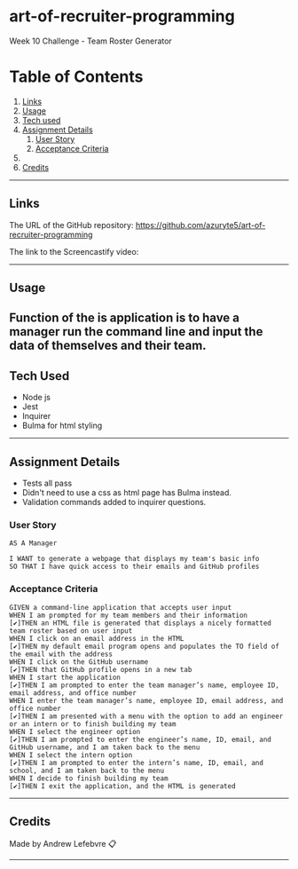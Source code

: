 # art-of-recruiter-programming
Week 10 Challenge  - Team Roster Generator
# Table of Contents
1. [Links](#links)
1. [Usage](#usage)
1. [Tech used](#tech-used)
1. [Assignment Details](#assignment-details)
    1. [User Story](#user-story)
    1. [Acceptance Criteria](#acceptance-criteria)
1. 
1. [Credits](#credits)
----
## Links
The URL of the GitHub repository: https://github.com/azuryte5/art-of-recruiter-programming

The link to the Screencastify video:

-----
## Usage
Function of the is application is to have a manager run the command line and input the data of themselves and their team.
-----
## Tech Used 

- Node js
- Jest
- Inquirer
- Bulma for html styling

-----
## Assignment Details

- Tests all pass
- Didn't need to use a css as html page has Bulma instead.
- Validation commands added to inquirer questions.

### User Story

```
AS A Manager

I WANT to generate a webpage that displays my team's basic info
SO THAT I have quick access to their emails and GitHub profiles

```

### Acceptance Criteria

```
GIVEN a command-line application that accepts user input
WHEN I am prompted for my team members and their information
[✔️]THEN an HTML file is generated that displays a nicely formatted team roster based on user input
WHEN I click on an email address in the HTML
[✔️]THEN my default email program opens and populates the TO field of the email with the address
WHEN I click on the GitHub username
[✔️]THEN that GitHub profile opens in a new tab
WHEN I start the application
[✔️]THEN I am prompted to enter the team manager’s name, employee ID, email address, and office number
WHEN I enter the team manager’s name, employee ID, email address, and office number
[✔️]THEN I am presented with a menu with the option to add an engineer or an intern or to finish building my team
WHEN I select the engineer option
[✔️]THEN I am prompted to enter the engineer’s name, ID, email, and GitHub username, and I am taken back to the menu
WHEN I select the intern option
[✔️]THEN I am prompted to enter the intern’s name, ID, email, and school, and I am taken back to the menu
WHEN I decide to finish building my team
[✔️]THEN I exit the application, and the HTML is generated
```
----
## Credits
Made by Andrew Lefebvre 📋

-----
